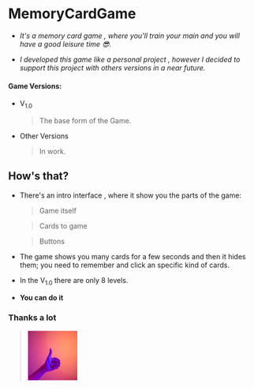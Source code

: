 # MemoryCardGame

- *It's a memory card game , where you'll train your main and you will have a good leisure time 😎.*

- *I developed this game like a personal project , however I decided to support this project with others versions in a near future.*

#### Game Versions:
-   V<sub>1.0</sub>
    >The base form of the Game. 

-   Other Versions
    >In work.

## How's that?
- There's an intro interface , where it show you the parts of the game:
    >Game itself

    >Cards to game

    >Buttons

- The game shows you many cards for a few seconds and then it hides them; you need to remember and click an specific kind of cards.

- In the V<sub>1.0</sub> there are only 8 levels.

- **You can do it**

### **Thanks a lot**
>![jpg](https://github.com/MorcaDev/MemoryCardGame/blob/test/Sources/like.jpg)
